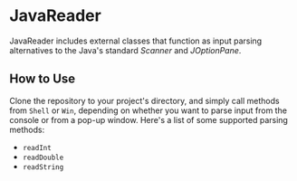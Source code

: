 # JavaReader
JavaReader includes external classes that function as input parsing alternatives to the Java's standard *Scanner* and *JOptionPane*.

## How to Use
Clone the repository to your project's directory, and simply call methods from `Shell` or `Win`, depending on whether you want to parse input from the console or from a pop-up window. Here's a list of some supported parsing methods:

* `readInt`
* `readDouble`
* `readString`

